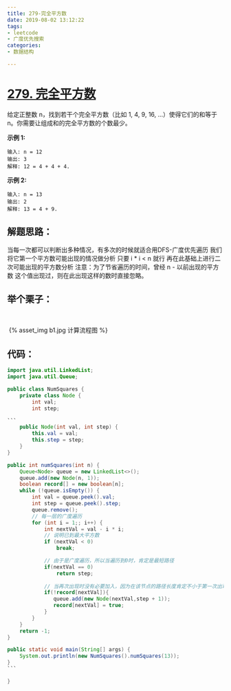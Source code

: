 ```yaml
---
title: 279-完全平方数
date: 2019-08-02 13:12:22
tags:
- leetcode
- 广度优先搜索
categories:
- 数据结构

---
```


# [279. 完全平方数](https://leetcode-cn.com/problems/perfect-squares/)

给定正整数 n，找到若干个完全平方数（比如 1, 4, 9, 16, ...）使得它们的和等于 n。你需要让组成和的完全平方数的个数最少。

**示例 1:**

```objc
输入: n = 12
输出: 3 
解释: 12 = 4 + 4 + 4.
```

**示例 2:**

```objc
输入: n = 13
输出: 2
解释: 13 = 4 + 9.
```
<!--more-->

## 解题思路：

当每一次都可以判断出多种情况，有多次的时候就适合用DFS-广度优先遍历
我们将它第一个平方数可能出现的情况做分析 只要 i * i < n 就行
再在此基础上进行二次可能出现的平方数分析
 注意：为了节省遍历的时间，曾经 n - 以前出现的平方数 这个值出现过，则在此出现这样的数时直接忽略。

## 举个栗子：

​      

​          {% asset_img b1.jpg  计算流程图 %}

## 代码：

~~~Java
import java.util.LinkedList;
import java.util.Queue;

public class NumSquares {
	private class Node {
		int val;
		int step;

```
	public Node(int val, int step) {
		this.val = val;
		this.step = step;
	}
}

public int numSquares(int n) {
	Queue<Node> queue = new LinkedList<>();
	queue.add(new Node(n, 1));
	boolean record[] = new boolean[n];
	while (!queue.isEmpty()) {
		int val = queue.peek().val;
		int step = queue.peek().step;
		queue.remove();
		// 每一层的广度遍历
		for (int i = 1;; i++) {
			int nextVal = val - i * i;
			// 说明已到最大平方数
			if (nextVal < 0)
				break;

			// 由于是广度遍历，所以当遍历到0时，肯定是最短路径
			if(nextVal == 0)
				return step;
			
			// 当再次出现时没有必要加入，因为在该节点的路径长度肯定不小于第一次出现的长
			if(!record[nextVal]){
			   queue.add(new Node(nextVal,step + 1));
			   record[nextVal] = true;
			}
		}
	}
	return -1;
}

public static void main(String[] args) {
	System.out.println(new NumSquares().numSquares(13));
}
```

}
~~~

